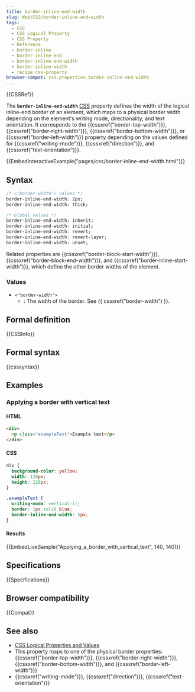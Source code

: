 ```yaml
---
title: border-inline-end-width
slug: Web/CSS/border-inline-end-width
tags:
  - CSS
  - CSS Logical Property
  - CSS Property
  - Reference
  - border-inline
  - border-inline-end
  - border-inline-end-width
  - border-inline-width
  - recipe:css-property
browser-compat: css.properties.border-inline-end-width
---
```

{{CSSRef}}

The **`border-inline-end-width`** [CSS](/en-US/docs/Web/CSS) property defines the width of the logical inline-end border of an element, which maps to a physical border width depending on the element's writing mode, directionality, and text orientation. It corresponds to the {{cssxref("border-top-width")}}, {{cssxref("border-right-width")}}, {{cssxref("border-bottom-width")}}, or {{cssxref("border-left-width")}} property depending on the values defined for {{cssxref("writing-mode")}}, {{cssxref("direction")}}, and {{cssxref("text-orientation")}}.

{{EmbedInteractiveExample("pages/css/border-inline-end-width.html")}}

## Syntax

```css
/* <'border-width'> values */
border-inline-end-width: 2px;
border-inline-end-width: thick;

/* Global values */
border-inline-end-width: inherit;
border-inline-end-width: initial;
border-inline-end-width: revert;
border-inline-end-width: revert-layer;
border-inline-end-width: unset;
```

Related properties are {{cssxref("border-block-start-width")}}, {{cssxref("border-block-end-width")}}, and {{cssxref("border-inline-start-width")}}, which define the other border widths of the element.

### Values

- `<'border-width'>`
  - : The width of the border. See {{ cssxref("border-width") }}.

## Formal definition

{{CSSInfo}}

## Formal syntax

{{csssyntax}}

## Examples

### Applying a border with vertical text

#### HTML

```html
<div>
  <p class="exampleText">Example text</p>
</div>
```

#### CSS

```css
div {
  background-color: yellow;
  width: 120px;
  height: 120px;
}

.exampleText {
  writing-mode: vertical-lr;
  border: 1px solid blue;
  border-inline-end-width: 5px;
}
```

#### Results

{{EmbedLiveSample("Applying_a_border_with_vertical_text", 140, 140)}}

## Specifications

{{Specifications}}

## Browser compatibility

{{Compat}}

## See also

- [CSS Logical Properties and Values](/en-US/docs/Web/CSS/CSS_Logical_Properties)
- This property maps to one of the physical border properties: {{cssxref("border-top-width")}}, {{cssxref("border-right-width")}}, {{cssxref("border-bottom-width")}}, and {{cssxref("border-left-width")}}
- {{cssxref("writing-mode")}}, {{cssxref("direction")}}, {{cssxref("text-orientation")}}
